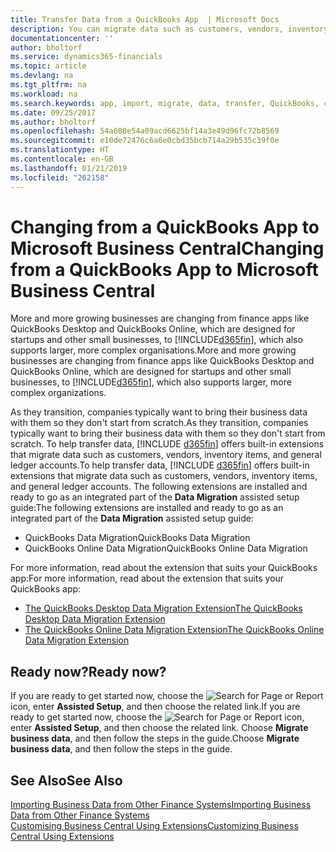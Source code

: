 ```yaml
---
title: Transfer Data from a QuickBooks App  | Microsoft Docs
description: You can migrate data such as customers, vendors, inventory items, and G/L accounts from QuickBooks apps to Business Central.
documentationcenter: ''
author: bholtorf
ms.service: dynamics365-financials
ms.topic: article
ms.devlang: na
ms.tgt_pltfrm: na
ms.workload: na
ms.search.keywords: app, import, migrate, data, transfer, QuickBooks, customize
ms.date: 09/25/2017
ms.author: bholtorf
ms.openlocfilehash: 54a608e54a09acd6625bf14a3e49d96fc72b8569
ms.sourcegitcommit: e10de72476c6a6e0cbd35bcb714a29b535c39f0e
ms.translationtype: HT
ms.contentlocale: en-GB
ms.lasthandoff: 01/21/2019
ms.locfileid: "262158"
---
```

# <a name="changing-from-a-quickbooks-app-to-microsoft-business-central"></a><span data-ttu-id="a948e-103">Changing from a QuickBooks App to Microsoft Business Central</span><span class="sxs-lookup"><span data-stu-id="a948e-103">Changing from a QuickBooks App to Microsoft Business Central</span></span>
<span data-ttu-id="a948e-104">More and more growing businesses are changing from finance apps like QuickBooks Desktop and QuickBooks Online, which are designed for startups and other small businesses, to [!INCLUDE[d365fin](includes/d365fin_md.md)], which also supports larger, more complex organisations.</span><span class="sxs-lookup"><span data-stu-id="a948e-104">More and more growing businesses are changing from finance apps like QuickBooks Desktop and QuickBooks Online, which are designed for startups and other small businesses, to [!INCLUDE[d365fin](includes/d365fin_md.md)], which also supports larger, more complex organizations.</span></span>

<span data-ttu-id="a948e-105">As they transition, companies typically want to bring their business data with them so they don't start from scratch.</span><span class="sxs-lookup"><span data-stu-id="a948e-105">As they transition, companies typically want to bring their business data with them so they don't start from scratch.</span></span> <span data-ttu-id="a948e-106">To help transfer data, [!INCLUDE [d365fin](includes/d365fin_md.md)] offers built-in extensions that migrate data such as customers, vendors, inventory items, and general ledger accounts.</span><span class="sxs-lookup"><span data-stu-id="a948e-106">To help transfer data, [!INCLUDE [d365fin](includes/d365fin_md.md)] offers built-in extensions that migrate data such as customers, vendors, inventory items, and general ledger accounts.</span></span> <span data-ttu-id="a948e-107">The following extensions are installed and ready to go as an integrated part of the **Data Migration** assisted setup guide:</span><span class="sxs-lookup"><span data-stu-id="a948e-107">The following extensions are installed and ready to go as an integrated part of the **Data Migration** assisted setup guide:</span></span>

* <span data-ttu-id="a948e-108">QuickBooks Data Migration</span><span class="sxs-lookup"><span data-stu-id="a948e-108">QuickBooks Data Migration</span></span>
* <span data-ttu-id="a948e-109">QuickBooks Online Data Migration</span><span class="sxs-lookup"><span data-stu-id="a948e-109">QuickBooks Online Data Migration</span></span>

<span data-ttu-id="a948e-110">For more information, read about the extension that suits your QuickBooks app:</span><span class="sxs-lookup"><span data-stu-id="a948e-110">For more information, read about the extension that suits your QuickBooks app:</span></span>   

* [<span data-ttu-id="a948e-111">The QuickBooks Desktop Data Migration Extension</span><span class="sxs-lookup"><span data-stu-id="a948e-111">The QuickBooks Desktop Data Migration Extension</span></span>](ui-extensions-quickbooks-data-migration.md)
* [<span data-ttu-id="a948e-112">The QuickBooks Online Data Migration Extension</span><span class="sxs-lookup"><span data-stu-id="a948e-112">The QuickBooks Online Data Migration Extension</span></span>](ui-extensions-quickbooks-online-data-migration.md)

## <a name="ready-now"></a><span data-ttu-id="a948e-113">Ready now?</span><span class="sxs-lookup"><span data-stu-id="a948e-113">Ready now?</span></span>
<span data-ttu-id="a948e-114">If you are ready to get started now, choose the ![Search for Page or Report](media/ui-search/search_small.png "Search for Page or Report icon") icon, enter **Assisted Setup**, and then choose the related link.</span><span class="sxs-lookup"><span data-stu-id="a948e-114">If you are ready to get started now, choose the ![Search for Page or Report](media/ui-search/search_small.png "Search for Page or Report icon") icon, enter **Assisted Setup**, and then choose the related link.</span></span> <span data-ttu-id="a948e-115">Choose **Migrate business data**, and then follow the steps in the guide.</span><span class="sxs-lookup"><span data-stu-id="a948e-115">Choose **Migrate business data**, and then follow the steps in the guide.</span></span>

## <a name="see-also"></a><span data-ttu-id="a948e-116">See Also</span><span class="sxs-lookup"><span data-stu-id="a948e-116">See Also</span></span>
[<span data-ttu-id="a948e-117">Importing Business Data from Other Finance Systems</span><span class="sxs-lookup"><span data-stu-id="a948e-117">Importing Business Data from Other Finance Systems</span></span>](upload-data.md)  
[<span data-ttu-id="a948e-118">Customising Business Central Using Extensions</span><span class="sxs-lookup"><span data-stu-id="a948e-118">Customizing Business Central Using Extensions</span></span>](ui-extensions.md)   
